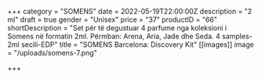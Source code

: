 +++
category = "SOMENS"
date = 2022-05-19T22:00:00Z
description = "2 ml"
draft = true
gender = "Unisex"
price = "37"
productID = "66"
shortDescription = "Set për të degustuar 4 parfume nga koleksioni i Somens në formatin 2ml. Përmban: Arena, Aria, Jade dhe Seda. 4 samples-2ml secili-EDP"
title = "SOMENS Barcelona: Discovery Kit"
[[images]]
image = "/uploads/somens-7.png"

+++
